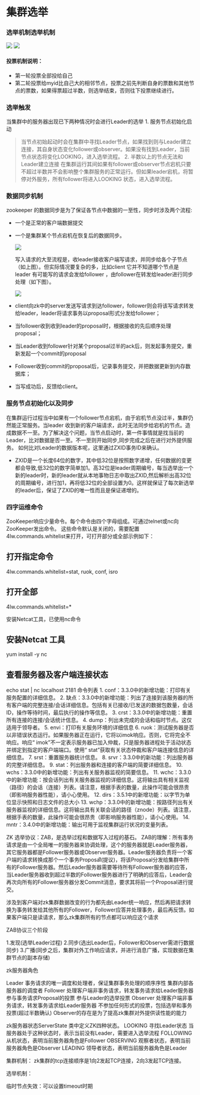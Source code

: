 # 集群选举

### 选举机制选举机制

![](../../.gitbook/assets/zookeeper-vote-01.jpg) ![](../../.gitbook/assets/zookeeper-vote-02.jpg)

#### 投票机制说明：

* 第一轮投票全部投给自己
* 第二轮投票给myid比自己大的相邻节点，投票之前先判断自身的票数和其他节点的票数，如果得票超过半数，则选举结束，否则往下投票继续进行。

### 选举触发

当集群中的服务器出现已下两种情况时会进行Leader的选举 1. 服务节点初始化启动

> 当节点初始起动时会在集群中寻找Leader节点，如果找到则与Leader建立连接，其自身状态变化follower或observer。如果没有找到Leader，当前节点状态将变化LOOKING，进入选举流程。 2. 半数以上的节点无法和Leader建立连接 在集群运行其间如果有follower或observer节点宕机只要不超过半数并不会影响整个集群服务的正常运行。但如果leader宕机，将暂停对外服务，所有follower将进入LOOKING 状态，进入选举流程。

### 数据同步机制

zookeeper 的数据同步是为了保证各节点中数据的一至性，同步时涉及两个流程:

* 一个是正常的客户端数据提交
*   一个是集群某个节点宕机在恢复后的数据同步。

    ![](../../.gitbook/assets/client-write-to-leader.jpg)

    写入请求的大至流程是，收leader接收客户端写请求，并同步给各个子节点（如上图）。但实际情况要复杂的多，比如client 它并不知道哪个节点是leader 有可能写的请求会发给follower ，由follower在转发给leader进行同步处理（如下图）。

    ![](../../.gitbook/assets/client-write-to-follower.jpg)
* client向zk中的server发送写请求到达follower，follower则会将该写请求转发给leader，leader将请求事务以proposal形式分发给follower；
* 当follower收到收到leader的proposal时，根据接收的先后顺序处理proposal；
* 当Leader收到follower针对某个proposal过半的ack后，则发起事务提交，重新发起一个commit的proposal
* Follower收到commit的proposal后，记录事务提交，并把数据更新到内存数据库；
* 当写成功后，反馈给client。

### 服务节点初始化以及同步

在集群运行过程当中如果有一个follower节点宕机，由于宕机节点没过半，集群仍然能正常服务。当leader 收到新的客户端请求，此时无法同步给宕机的节点。造成数据不一至。为了解决这个问题，当节点启动时，第一件事情就是找当前的Leader，比对数据是否一至。不一至则开始同步,同步完成之后在进行对外提供服务。 如何比对Leader的数据版本呢，这里通过ZXID事务ID来确认。

* ZXID是一个长度64位的数字，其中低32位是按照数字递增，任何数据的变更都会导致,低32位的数字简单加1。高32位是leader周期编号，每当选举出一个新的leader时，新的leader就从本地事物日志中取出ZXID,然后解析出高32位的周期编号，进行加1，再将低32位的全部设置为0。这样就保证了每次新选举的leader后，保证了ZXID的唯一性而且是保证递增的。 

### 四字运维命令

ZooKeeper响应少量命令。每个命令由四个字母组成。可通过telnet或nc向ZooKeeper发出命令。 这些命令默认是关闭的，需要配置4lw.commands.whitelist来打开，可打开部分或全部示例如下：

## 打开指定命令

4lw.commands.whitelist=stat, ruok, conf, isro

## 打开全部

4lw.commands.whitelist=\*

安装Netcat工具，已使用nc命令

## 安装Netcat 工具

yum install -y nc

## 查看服务器及客户端连接状态

echo stat | nc localhost 2181 命令列表 1. conf：3.3.0中的新增功能：打印有关服务配置的详细信息。 2. 缺点：3.3.0中的新增功能：列出了连接到该服务器的所有客户端的完整连接/会话详细信息。包括有关已接收/已发送的数据包数量，会话ID，操作等待时间，最后执行的操作等信息。 3. crst：3.3.0中的新增功能：重置所有连接的连接/会话统计信息。 4. dump：列出未完成的会话和临时节点。这仅适用于领导者。 5. envi：打印有关服务环境的详细信息 6. ruok：测试服务器是否以非错误状态运行。如果服务器正在运行，它将以imok响应。否则，它将完全不响应。响应“ imok”不一定表示服务器已加入仲裁，只是服务器进程处于活动状态并绑定到指定的客户端端口。使用“ stat”获取有关状态仲裁和客户端连接信息的详细信息。 7. srst：重置服务器统计信息。 8. srvr：3.3.0中的新功能：列出服务器的完整详细信息。 9. stat：列出服务器和连接的客户端的简要详细信息。 10. wchs：3.3.0中的新增功能：列出有关服务器监视的简要信息。 11. wchc：3.3.0中的新增功能：按会话列出有关服务器监视的详细信息。这将输出具有相关监视（路径）的会话（连接）列表。请注意，根据手表的数量，此操作可能会很昂贵（即影响服务器性能），请小心使用。 12. dirs：3.5.1中的新增功能：以字节为单位显示快照和日志文件的总大小 13. wchp：3.3.0中的新增功能：按路径列出有关服务器监视的详细信息。这将输出具有关联会话的路径（znode）列表。请注意，根据手表的数量，此操作可能会很昂贵（即影响服务器性能），请小心使用。 14. mntr：3.4.0中的新增功能：输出可用于监视集群运行状况的变量列表。

ZK 选举协议：ZAB，是选举过程和数据写入过程的基石。 ZAB的理解：所有事务请求是由一个全局唯一的服务器来协调处理，这个的服务器就是Leader服务器， 其它服务器都是Follower服务器或Observer服务器。Leader服务器负责将一个客户端的请求转换成那个一个事务Proposalͧ(提议)，将该Proposal分发给集群中所有的Follower服务器。然后Leader服务器需要等待所有Follower服务器的应答，当Leader服务器收到超过半数的Follower服务器进行了明确的应答后，Leader会再次向所有的Follower服务器分发Commit消息，要求其将前一个Proposal进行提交。

涉及到客户端对zk集群数据改变的行为都先由Leader统一响应，然后再把请求转换为事务转发给其他所有的Follower，Follower应答并处理事务，最后再反馈。如果客户端只是读请求，那么zk集群所有的节点都可以响应这个请求

ZAB协议三个阶段

1.发现(选举Leader过程) 2.同步(选出Leader后，Follower和Observer需进行数据同步) 3.广播(同步之后，集群对外工作响应请求，并进行消息广播，实现数据在集群节点的副本存储)

zk服务器角色

Leader 事务请求的唯一调度和处理者，保证集群事务处理的顺序序性 集群内部各服务器的调度者 Follower 处理客户端非事务请求，转发事务请求给Leader服务器 参与事务请求Proposal的投票 参与Leader的选举投票 Observer 处理客户端非事务请求，转发事务请求给Leader服务器 不参加任何形式的投票，包括选举和事务投票(超过半数确认) Observer的存在是为了提高zk集群对外提供读性能的能力

zk服务器状态ServerState 类中定义ZK四种状态。 LOOKING 寻找Leader状态 当服务器处于这种状态时，表示当前没有Leader，需要进入选举流程 FOLLOWING 从机状态，表明当前服务器角色是Follower OBSERVING 观察者状态，表明当前服务器角色是Observer LEADING 领导者状态，表明当前服务器角色是Leader

集群机制： zk集群的tcp连接顺序是1向2发起TCP连接，2向3发起TCP连接。

选举机制：

临时节点失效：可以设置timeout时期
